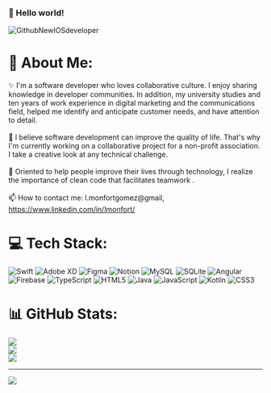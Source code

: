 ### 👋 Hello world! 
![GithubNewIOSdeveloper](https://user-images.githubusercontent.com/106591528/207924760-165de39d-6846-4718-8d85-5fef943e08d7.png)

# 💫 About Me:

✨ I'm a software developer who loves collaborative culture. I enjoy sharing knowledge in developer communities. In addition, my university studies and ten years of work experience in digital marketing and the communications field, helped me identify and anticipate customer needs, and have attention to detail.<br><br>📲 I believe software development can improve the quality of life. That's why I'm currently working on a collaborative project for a non-profit association. I take a creative look at any technical challenge.<br><br>🌱 Oriented to help people improve their lives through technology, I realize the importance of clean code that facilitates teamwork .<br><br>📫 How to contact me: l.monfortgomez@gmail, https://www.linkedin.com/in/lmonfort/


# 💻 Tech Stack:
![Swift](https://img.shields.io/badge/swift-F54A2A?style=for-the-badge&logo=swift&logoColor=white) ![Adobe XD](https://img.shields.io/badge/Adobe%20XD-470137?style=for-the-badge&logo=Adobe%20XD&logoColor=#FF61F6) 	![Figma](https://img.shields.io/badge/figma-%23F24E1E.svg?style=for-the-badge&logo=figma&logoColor=white) ![Notion](https://img.shields.io/badge/Notion-%23000000.svg?style=for-the-badge&logo=notion&logoColor=white) ![MySQL](https://img.shields.io/badge/mysql-%2300f.svg?style=for-the-badge&logo=mysql&logoColor=white) ![SQLite](https://img.shields.io/badge/sqlite-%2307405e.svg?style=for-the-badge&logo=sqlite&logoColor=white) ![Angular](https://img.shields.io/badge/angular-%23DD0031.svg?style=for-the-badge&logo=angular&logoColor=white) ![Firebase](https://img.shields.io/badge/firebase-%23039BE5.svg?style=for-the-badge&logo=firebase) ![TypeScript](https://img.shields.io/badge/typescript-%23007ACC.svg?style=for-the-badge&logo=typescript&logoColor=white) ![HTML5](https://img.shields.io/badge/html5-%23E34F26.svg?style=for-the-badge&logo=html5&logoColor=white) ![Java](https://img.shields.io/badge/java-%23ED8B00.svg?style=for-the-badge&logo=java&logoColor=white) ![JavaScript](https://img.shields.io/badge/javascript-%23323330.svg?style=for-the-badge&logo=javascript&logoColor=%23F7DF1E) ![Kotlin](https://img.shields.io/badge/kotlin-%230095D5.svg?style=for-the-badge&logo=kotlin&logoColor=white) ![CSS3](https://img.shields.io/badge/css3-%231572B6.svg?style=for-the-badge&logo=css3&logoColor=white)
# 📊 GitHub Stats:
![](https://github-readme-stats.vercel.app/api?username=laumonfort&theme=dark&hide_border=false&include_all_commits=true&count_private=true)<br/>
![](https://github-readme-streak-stats.herokuapp.com/?user=laumonfort&theme=dark&hide_border=false)<br/>
![](https://github-readme-stats.vercel.app/api/top-langs/?username=laumonfort&theme=dark&hide_border=false&include_all_commits=true&count_private=true&layout=compact)

---
[![](https://visitcount.itsvg.in/api?id=laumonfort&icon=0&color=0)](https://visitcount.itsvg.in)

<!-- Proudly created with GPRM ( https://gprm.itsvg.in ) -->
<!--
**laumonfort/laumonfort** is a ✨ _special_ ✨ repository because its `README.md` (this file) appears on your GitHub profile.

Here are some ideas to get you started:

- 🔭 I’m currently working on ...
- 👯 I’m looking to collaborate on ...
- 🤔 I’m looking for help with ...
- 💬 Ask me about ...
- 📫 How to reach me: ...
- 😄 Pronouns: ...
- ⚡ Fun fact: ...
-->
